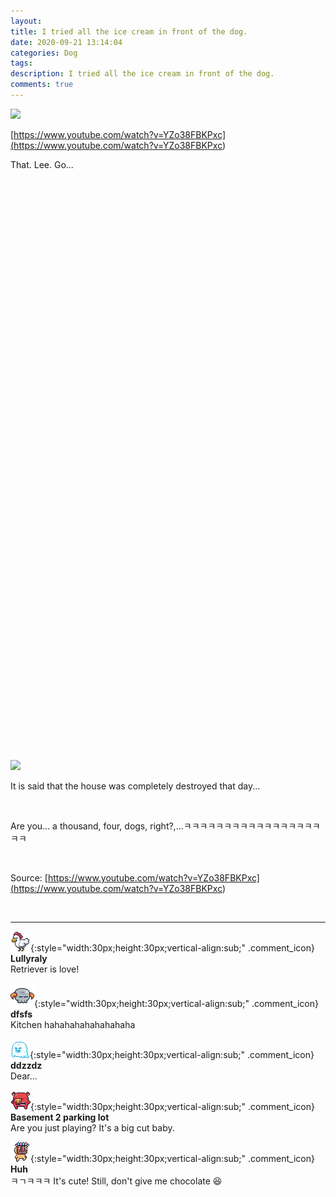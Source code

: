 ```yaml
---
layout: 
title: I tried all the ice cream in front of the dog.
date: 2020-09-21 13:14:04
categories: Dog
tags: 
description: I tried all the ice cream in front of the dog.
comments: true
---
```


![](https://blog.kakaocdn.net/dn/dSZYjM/btqJbx785mG/R0LwgpKtfXpTVIMS8IYLkK/img.jpg)

[https://www.youtube.com/watch?v=YZo38FBKPxc](<https://www.youtube.com/watch?v=YZo38FBKPxc>)

That. Lee. Go...

​

​

​

​

​

​

​

​

​

​

​

​

​

​

​

​

​

​

​

​

​

​

​

​

​

​

​

​

​

​

![](https://blog.kakaocdn.net/dn/Jo4vQ/btqI6M56Fon/hXjFuKY6m18RzFwRjAo8R0/img.gif)

It is said that the house was completely destroyed that day...

​

Are you... a thousand, four, dogs, right?,...ㅋㅋㅋㅋㅋㅋㅋㅋㅋㅋㅋㅋㅋㅋㅋㅋㅋㅋㅋ

​

Source: [https://www.youtube.com/watch?v=YZo38FBKPxc](<https://www.youtube.com/watch?v=YZo38FBKPxc>)

​

* * *

![comment](/assets/character/chicken.png){:style="width:30px;height:30px;vertical-align:sub;" .comment_icon} **Lullyraly**  
Retriever is love!   
  
![comment](/assets/character/skull.png){:style="width:30px;height:30px;vertical-align:sub;" .comment_icon} **dfsfs**  
Kitchen hahahahahahahahaha   
  
![comment](/assets/character/ghost.png){:style="width:30px;height:30px;vertical-align:sub;" .comment_icon} **ddzzdz**  
Dear...   
  
![comment](/assets/character/pig.png){:style="width:30px;height:30px;vertical-align:sub;" .comment_icon} **Basement 2 parking lot**  
Are you just playing? It's a big cut baby.  
  
![comment](/assets/character/mask.png){:style="width:30px;height:30px;vertical-align:sub;" .comment_icon} **Huh**  
ㅋㄱㅋㅋㅋ It's cute! Still, don't give me chocolate 😆  
  

